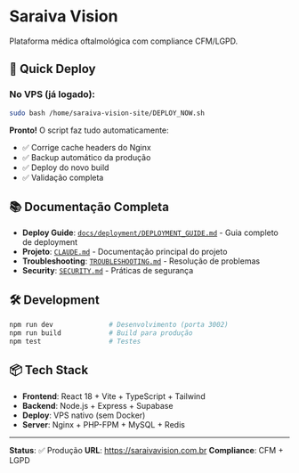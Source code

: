 # Saraiva Vision

Plataforma médica oftalmológica com compliance CFM/LGPD.

## 🚀 Quick Deploy

### No VPS (já logado):

```bash
sudo bash /home/saraiva-vision-site/DEPLOY_NOW.sh
```

**Pronto!** O script faz tudo automaticamente:
- ✅ Corrige cache headers do Nginx
- ✅ Backup automático da produção
- ✅ Deploy do novo build
- ✅ Validação completa

## 📚 Documentação Completa

- **Deploy Guide**: [`docs/deployment/DEPLOYMENT_GUIDE.md`](./docs/deployment/DEPLOYMENT_GUIDE.md) - Guia completo de deployment
- **Projeto**: [`CLAUDE.md`](./CLAUDE.md) - Documentação principal do projeto
- **Troubleshooting**: [`TROUBLESHOOTING.md`](./TROUBLESHOOTING.md) - Resolução de problemas
- **Security**: [`SECURITY.md`](./SECURITY.md) - Práticas de segurança

## 🛠️ Development

```bash
npm run dev              # Desenvolvimento (porta 3002)
npm run build            # Build para produção
npm test                 # Testes
```

## 📦 Tech Stack

- **Frontend**: React 18 + Vite + TypeScript + Tailwind
- **Backend**: Node.js + Express + Supabase
- **Deploy**: VPS nativo (sem Docker)
- **Server**: Nginx + PHP-FPM + MySQL + Redis

---

**Status**: ✅ Produção
**URL**: https://saraivavision.com.br
**Compliance**: CFM + LGPD

